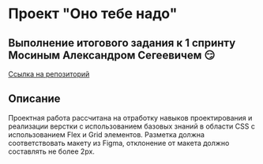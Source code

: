 # Проект "Оно тебе надо"
## Выполнение итогового задания к 1 спринту Мосиным Александром Сегеевичем :smirk:
[Ссылка на репозиторий](https://github.com/AlexMoS1n/ono-tebe-nado.git)
## Описание
Проектная работа рассчитана на отработку навыков проектирования и реализации верстки с использованием базовых знаний в области CSS
с использованием Flex и Grid элементов. Разметка должна соответствовать макету из Figma, отклонение от макета должно составлять
не более 2px.